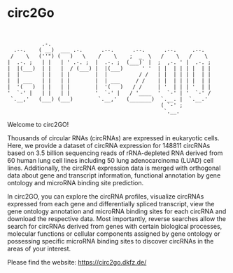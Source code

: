 # circ2Go
<!---
         d8b                  .d8888b.   .d8888b.   .d88888b.  
         Y8P                 d88P  Y88b d88P  Y88b d88P" "Y88b 
                                    888 888    888 888     888 
 .d8888b 888 888d888 .d8888b      .d88P 888        888     888 
d88P"    888 888P"  d88P"     .od888P"  888  88888 888     888 
888      888 888    888      d88P"      888    888 888     888 
Y88b.    888 888    Y88b.    888"       Y88b  d88P Y88b. .d88P 
 "Y8888P 888 888     "Y8888P 888888888   "Y8888P88  "Y88888P" 


--->
```text
 
                                                                   
           .-.                                                    
  .--.    ( __)  ___ .-.      .--.      .--.      .--.     .--.   
 /    \   (''") (   )   \    /    \    ;  _  \   /    \   /    \  
|  .-. ;   | |   | ' .-. ;  |  .-. ;  (___)` |  ;  ,-. ' |  .-. ; 
|  |(___)  | |   |  / (___) |  |(___)      ' '  | |  | | | |  | | 
|  |       | |   | |        |  |          / /   | |  | | | |  | | 
|  | ___   | |   | |        |  | ___     / /    | |  | | | |  | | 
|  '(   )  | |   | |        |  '(   )   / /     | '  | | | '  | | 
'  `-' |   | |   | |        '  `-' |   / '____  '  `-' | '  `-' / 
 `.__,'   (___) (___)        `.__,'   (_______)  `.__. |  `.__.'  
                                                 ( `-' ;          
                                                  `.__.    

```
Welcome to circ2GO! 

Thousands of circular RNAs (circRNAs) are expressed in eukaryotic cells. Here, we provide a dataset of circRNA expression for 148811 circRNAs based on 3.5 billion sequencing reads of rRNA-depleted RNA derived from 60 human lung cell lines including 50 lung adenocarcinoma (LUAD) cell lines. Additionally, the circRNA expression data is merged with orthogonal data about gene and transcript information, functional annotation by gene ontology and microRNA binding site prediction.

In circ2GO, you can explore the circRNA profiles, visualize circRNAs expressed from each gene and differentially spliced transcript, view the gene ontology annotation and microRNA binding sites for each circRNA and download the respective data. Most importantly, reverse searches allow the search for circRNAs derived from genes with certain biological processes, molecular functions or cellular components assigned by gene ontology or possessing specific microRNA binding sites to discover circRNAs in the areas of your interest.

Please find the website: https://circ2go.dkfz.de/
